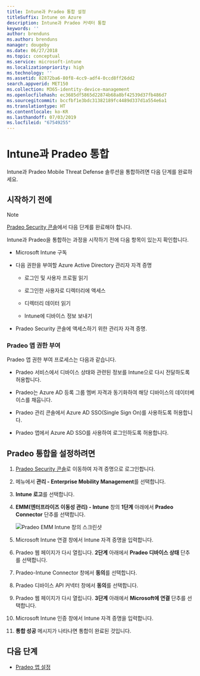 ```yaml
---
title: Intune과 Pradeo 통합 설정
titleSuffix: Intune on Azure
description: Intune과 Pradeo 커넥터 통합
keywords: ''
author: brenduns
ms.author: brenduns
manager: dougeby
ms.date: 06/27/2018
ms.topic: conceptual
ms.service: microsoft-intune
ms.localizationpriority: high
ms.technology: ''
ms.assetid: 82872ba6-80f8-4cc9-adf4-0ccd8ff26dd2
search.appverid: MET150
ms.collection: M365-identity-device-management
ms.openlocfilehash: ec3685df5865d22874b68a8bf42539d37fb486d7
ms.sourcegitcommit: bccfbf1e3bdc31382189fc4489d337d1a554e6a1
ms.translationtype: HT
ms.contentlocale: ko-KR
ms.lasthandoff: 07/03/2019
ms.locfileid: "67549255"
---
```

# <a name="integrate-pradeo-with-intune"></a>Intune과 Pradeo 통합

Intune과 Pradeo Mobile Threat Defense 솔루션을 통합하려면 다음 단계를 완료하세요.

## <a name="before-you-begin"></a>시작하기 전에

> [!NOTE]
> [Pradeo Security 콘솔](https://www.apps-security.com)에서 다음 단계를 완료해야 합니다.

Intune과 Pradeo을 통합하는 과정을 시작하기 전에 다음 항목이 있는지 확인합니다.

- Microsoft Intune 구독

- 다음 권한을 부여할 Azure Active Directory 관리자 자격 증명

    - 로그인 및 사용자 프로필 읽기

    - 로그인한 사용자로 디렉터리에 액세스

    - 디렉터리 데이터 읽기

    - Intune에 디바이스 정보 보내기

- Pradeo Security 콘솔에 액세스하기 위한 관리자 자격 증명.

### <a name="pradeo-app-authorization"></a>Pradeo 앱 권한 부여

Pradeo 앱 권한 부여 프로세스는 다음과 같습니다.

- Pradeo 서비스에서 디바이스 상태와 관련된 정보를 Intune으로 다시 전달하도록 허용합니다.

- Pradeo는 Azure AD 등록 그룹 멤버 자격과 동기화하여 해당 디바이스의 데이터베이스를 채웁니다.

- Pradeo 관리 콘솔에서 Azure AD SSO(Single Sign On)를 사용하도록 허용합니다.

- Pradeo 앱에서 Azure AD SSO를 사용하여 로그인하도록 허용합니다.

## <a name="to-set-up-pradeo-integration"></a>Pradeo 통합을 설정하려면

1. [Pradeo Security 콘솔](https://www.apps-security.com)로 이동하여 자격 증명으로 로그인합니다.

2. 메뉴에서 **관리 - Enterprise Mobility Management**를 선택합니다.

3. **Intune 로고**를 선택합니다.

4. **EMM(엔터프라이즈 이동성 관리) - Intune** 창의 **1단계** 아래에서 **Pradeo Connector** 단추를 선택합니다. 

    ![Pradeo EMM Intune 창의 스크린샷](./media/pradeo_setup.png)

5. Microsoft Intune 연결 창에서 Intune 자격 증명을 입력합니다.

5. Pradeo 웹 페이지가 다시 열립니다. **2단계** 아래에서 **Pradeo 디바이스 상태** 단추를 선택합니다.

7. Pradeo-Intune Connector 창에서 **동의**를 선택합니다. 

8. Pradeo 디바이스 API 커넥터 창에서 **동의**를 선택합니다.

9. Pradeo 웹 페이지가 다시 열립니다. **3단계** 아래에서 **Microsoft에 연결** 단추를 선택합니다. 

10. Microsoft Intune 인증 창에서 Intune 자격 증명을 입력합니다.

11. **통합 성공** 메시지가 나타나면 통합이 완료된 것입니다.

## <a name="next-steps"></a>다음 단계

- [Pradeo 앱 설정](mtd-apps-ios-app-configuration-policy-add-assign.md)

